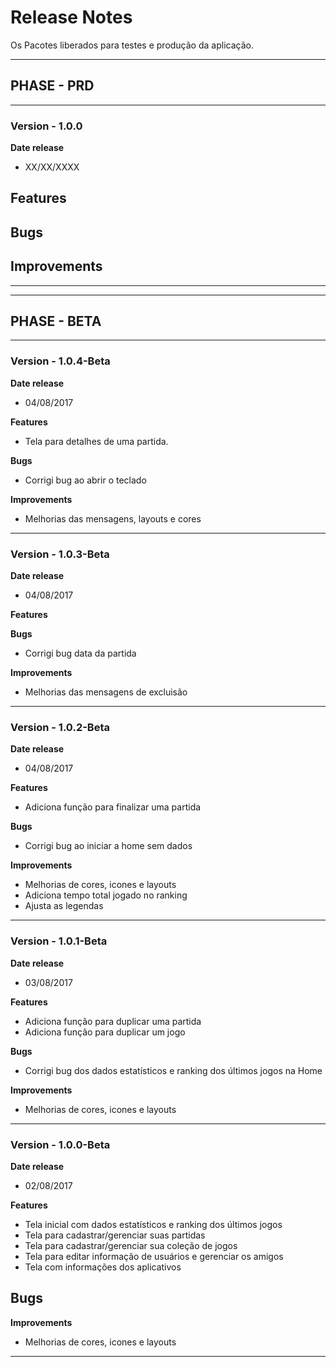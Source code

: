 # Release Notes

Os Pacotes liberados para testes e produção da aplicação.

------------------------------------------------------------------------
## PHASE - PRD
------------------------------------------------------------------------


### Version - 1.0.0
**Date release**
 - XX/XX/XXXX

**Features**
 - 
 
**Bugs**
 - 

**Improvements**
 - 

------------------------------------------------------------------------
------------------------------------------------------------------------
## PHASE - BETA
------------------------------------------------------------------------

### Version - 1.0.4-Beta
**Date release**
 - 04/08/2017

**Features**
 - Tela para detalhes de uma partida.

**Bugs**
 - Corrigi bug ao abrir o teclado

**Improvements**
 - Melhorias das mensagens, layouts e cores

------------------------------------------------------------------------

### Version - 1.0.3-Beta
**Date release**
 - 04/08/2017

**Features**

**Bugs**
 - Corrigi bug data da partida

**Improvements**
 - Melhorias das mensagens de excluisão

------------------------------------------------------------------------

### Version - 1.0.2-Beta
**Date release**
 - 04/08/2017

**Features**
 - Adiciona função para finalizar uma partida

**Bugs**
 - Corrigi bug ao iniciar a home sem dados

**Improvements**
 - Melhorias de cores, icones e layouts
 - Adiciona tempo total jogado no ranking
 - Ajusta as legendas

------------------------------------------------------------------------
### Version - 1.0.1-Beta
**Date release**
 - 03/08/2017

**Features**
 - Adiciona função para duplicar uma partida
 - Adiciona função para duplicar um jogo

**Bugs**
 - Corrigi bug dos dados estatísticos e ranking dos últimos jogos na Home

**Improvements**
 - Melhorias de cores, icones e layouts

------------------------------------------------------------------------

### Version - 1.0.0-Beta
**Date release**
 - 02/08/2017

**Features**
 - Tela inicial com dados estatísticos e ranking dos últimos jogos
 - Tela para cadastrar/gerenciar suas partidas
 - Tela para cadastrar/gerenciar sua coleção de jogos
 - Tela para editar informação de usuários e gerenciar os amigos
 - Tela com informações dos aplicativos
 
**Bugs**
 - 

**Improvements**
 - Melhorias de cores, icones e layouts

------------------------------------------------------------------------
